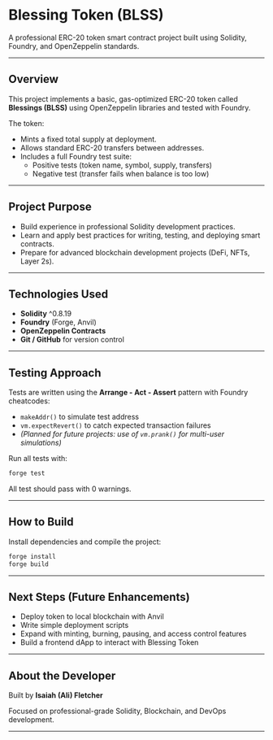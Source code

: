 # Blessing Token (BLSS)

A professional ERC-20 token smart contract project built using Solidity, Foundry, and OpenZeppelin standards.

---

## Overview 

This project implements a basic, gas-optimized ERC-20 token called **Blessings (BLSS)** using OpenZeppelin libraries and tested with Foundry.

The token:
- Mints a fixed total supply at deployment.
- Allows standard ERC-20 transfers between addresses.
- Includes a full Foundry test suite:
  - Positive tests (token name, symbol, supply, transfers)
  - Negative test (transfer fails when balance is too low)

---

## Project Purpose

- Build experience in professional Solidity development practices.
- Learn and apply best practices for writing, testing, and deploying smart contracts.
- Prepare for advanced blockchain development projects (DeFi, NFTs, Layer 2s).

---

## Technologies Used

- **Solidity** ^0.8.19
- **Foundry** (Forge, Anvil)
- **OpenZeppelin Contracts**
- **Git / GitHub** for version control

---

## Testing Approach

Tests are written using the **Arrange - Act - Assert** pattern with Foundry cheatcodes:

- `makeAddr()` to simulate test address
- `vm.expectRevert()` to catch expected transaction failures
- *(Planned for future projects: use of `vm.prank()` for multi-user simulations)*

Run all tests with: 

```bash
forge test
```
All test should pass with 0 warnings.

---

## How to Build

Install dependencies and compile the project:

```bash
forge install
forge build
```

---

## Next Steps (Future Enhancements)
- Deploy token to local blockchain with Anvil
- Write simple deployment scripts
- Expand with minting, burning, pausing, and access control features
- Build a frontend dApp to interact with Blessing Token

---

## About the Developer
Built by **Isaiah (Ali) Fletcher** 

Focused on professional-grade Solidity, Blockchain, and DevOps development.

---
